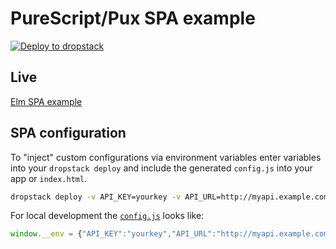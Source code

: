# PureScript/Pux SPA example

[![Deploy to dropstack](https://deploy.cloud.dropstack.run/button.svg)](https://deploy.cloud.dropstack.run?repo=https://github.com/CodeCommission/dropstack-examples/tree/master/purescript-example)

## Live

[Elm SPA example](https://purescript-example.cloud.dropstack.run)

## SPA configuration

To "inject" custom configurations via environment variables enter variables into your `dropstack deploy` and include the generated `config.js` into your app or `index.html`.

```bash
dropstack deploy -v API_KEY=yourkey -v API_URL=http://myapi.example.com -v CONFIG_VARS="API_URL API_KEY"
```

For local development the [`config.js`](https://elm-example.cloud.dropstack.run/config.js) looks like:

```javascript
window.__env = {"API_KEY":"yourkey","API_URL":"http://myapi.example.com"}
```
